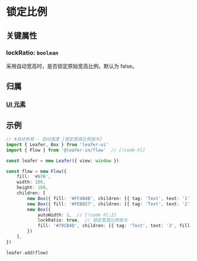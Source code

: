 <script setup>
import Case from '/component/Case.vue'
</script>

# 锁定比例

## 关键属性

### lockRatio: `boolean`

采用自动宽高时，是否锁定原始宽高比例，默认为 false。

## 归属

### [UI 元素](/reference/display/UI.md)

## 示例

```ts
// #自动布局 - 自动宽度 [锁定宽高比例放大]
import { Leafer, Box } from 'leafer-ui'
import { Flow } from '@leafer-in/flow'  // [!code hl] 

const leafer = new Leafer({ view: window })

const flow = new Flow({
    fill: '#676',
    width: 100,
    height: 100,
    children: [
        new Box({ fill: '#FF4B4B', children: [{ tag: 'Text', text: '1', fill: 'white', textAlign: 'center', verticalAlign: 'middle', width: 25, height: 20 }] }),
        new Box({ fill: '#FEB027', children: [{ tag: 'Text', text: '2', fill: 'white', textAlign: 'center', verticalAlign: 'middle', width: 25, height: 40 }] }),
        new Box({
            autoWidth: 1,  // [!code hl:2]
            lockRatio: true,  // 锁定宽高比例放大
            fill: '#79CB4D', children: [{ tag: 'Text', text: '3', fill: 'white', textAlign: 'center', verticalAlign: 'middle', width: 25, height: 30 }]
        })
    ],
})

leafer.add(flow)
```
